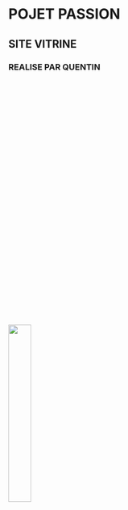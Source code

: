# POJET PASSION
## SITE VITRINE
### REALISE PAR QUENTIN


<p align="left" style="margin-top: 500px">
  <img align="center" width="30%" src="https://github.com/user-attachments/assets/9a302e89-334f-423b-8f34-25a2f2ea0b64" />
</p>
